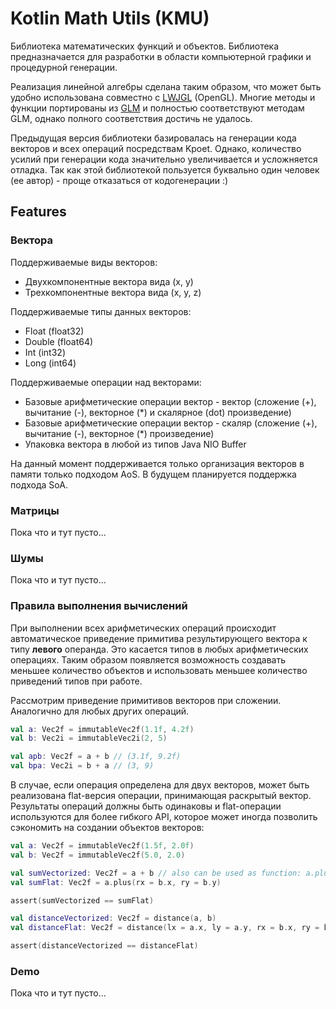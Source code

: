 # Kotlin Math Utils (KMU)

Библиотека математических функций и объектов. Библиотека предназначается для разработки в области компьютерной графики и процедурной генерации.

Реализация линейной алгебры сделана таким образом, что может быть удобно использована совместно с [LWJGL](https://github.com/LWJGL/lwjgl3) (OpenGL). Многие методы и функции портированы из [GLM](https://github.com/g-truc/glm) и полностью соответствуют методам GLM, однако полного соответствия достичь не удалось.

Предыдущая версия библиотеки базировалась на генерации кода векторов и всех операций посредствам Kpoet. Однако, количество усилий при генерации кода значительно увеличивается и усложняется отладка. Так как этой библиотекой пользуется буквально один человек (ее автор) - проще отказаться от кодогенерации :)

## Features

### Вектора

Поддерживаемые виды векторов:

+ Двухкомпонентные вектора вида (x, y)
+ Трехкомпонентные вектора вида (x, y, z)

Поддерживаемые типы данных векторов:

+ Float (float32)
+ Double (float64)
+ Int (int32)
+ Long (int64)

Поддерживаемые операции над векторами:

+ Базовые арифметические операции вектор - вектор (сложение (+), вычитание (-), векторное (*) и скалярное (dot) произведение)
+ Базовые арифметические операции вектор - скаляр (сложение (+), вычитание (-), векторное (*) произведение)
+ Упаковка вектора в любой из типов Java NIO Buffer

На данный момент поддерживается только организация векторов в памяти только подходом AoS. В будущем планируется поддержка подхода SoA.

### Матрицы

Пока что и тут пусто...

### Шумы

Пока что и тут пусто...

### Правила выполнения вычислений

При выполнении всех арифметических операций происходит автоматическое приведение примитива результирующего вектора к типу **левого** операнда. Это касается типов в любых арифметических операциях. Таким образом появляется возможность создавать меньшее количество объектов и использовать меньшее количество приведений типов при работе.

Рассмотрим приведение примитивов векторов при сложении. Аналогично для любых других операций.

```kotlin
val a: Vec2f = immutableVec2f(1.1f, 4.2f)
val b: Vec2i = immutableVec2i(2, 5)

val apb: Vec2f = a + b // (3.1f, 9.2f)
val bpa: Vec2i = b + a // (3, 9)
```

В случае, если операция определена для двух векторов, может быть реализована flat-версия операции, принимающая раскрытый вектор. Результаты операций должны быть одинаковы и flat-операции используются для более гибкого API, которое может иногда позволить сэкономить на создании объектов векторов:

```kotlin
val a: Vec2f = immutableVec2f(1.5f, 2.0f)
val b: Vec2f = immutableVec2f(5.0, 2.0)

val sumVectorized: Vec2f = a + b // also can be used as function: a.plus(b)
val sumFlat: Vec2f = a.plus(rx = b.x, ry = b.y)

assert(sumVectorized == sumFlat)

val distanceVectorized: Vec2f = distance(a, b)
val distanceFlat: Vec2f = distance(lx = a.x, ly = a.y, rx = b.x, ry = b.y)

assert(distanceVectorized == distanceFlat)
```

### Demo

Пока что и тут пусто...

